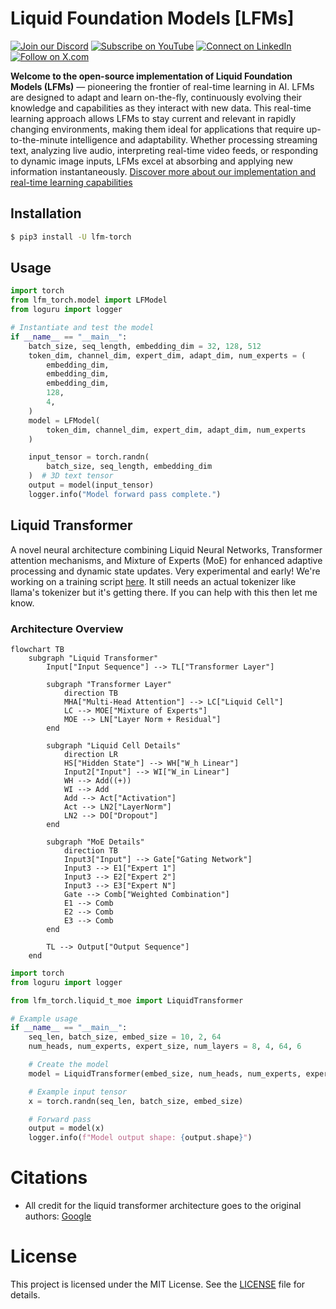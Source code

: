 
# Liquid Foundation Models [LFMs]

[![Join our Discord](https://img.shields.io/badge/Discord-Join%20our%20server-5865F2?style=for-the-badge&logo=discord&logoColor=white)](https://discord.gg/agora-999382051935506503) [![Subscribe on YouTube](https://img.shields.io/badge/YouTube-Subscribe-red?style=for-the-badge&logo=youtube&logoColor=white)](https://www.youtube.com/@kyegomez3242) [![Connect on LinkedIn](https://img.shields.io/badge/LinkedIn-Connect-blue?style=for-the-badge&logo=linkedin&logoColor=white)](https://www.linkedin.com/in/kye-g-38759a207/) [![Follow on X.com](https://img.shields.io/badge/X.com-Follow-1DA1F2?style=for-the-badge&logo=x&logoColor=white)](https://x.com/kyegomezb)

**Welcome to the open-source implementation of Liquid Foundation Models (LFMs)** — pioneering the frontier of real-time learning in AI. LFMs are designed to adapt and learn on-the-fly, continuously evolving their knowledge and capabilities as they interact with new data. This real-time learning approach allows LFMs to stay current and relevant in rapidly changing environments, making them ideal for applications that require up-to-the-minute intelligence and adaptability. Whether processing streaming text, analyzing live audio, interpreting real-time video feeds, or responding to dynamic image inputs, LFMs excel at absorbing and applying new information instantaneously. [Discover more about our implementation and real-time learning capabilities](https://www.liquid.ai/liquid-foundation-models)

## Installation
```bash
$ pip3 install -U lfm-torch
```

## Usage

```python
import torch
from lfm_torch.model import LFModel
from loguru import logger

# Instantiate and test the model
if __name__ == "__main__":
    batch_size, seq_length, embedding_dim = 32, 128, 512
    token_dim, channel_dim, expert_dim, adapt_dim, num_experts = (
        embedding_dim,
        embedding_dim,
        embedding_dim,
        128,
        4,
    )
    model = LFModel(
        token_dim, channel_dim, expert_dim, adapt_dim, num_experts
    )

    input_tensor = torch.randn(
        batch_size, seq_length, embedding_dim
    )  # 3D text tensor
    output = model(input_tensor)
    logger.info("Model forward pass complete.")
```


## Liquid Transformer 
A novel neural architecture combining Liquid Neural Networks, Transformer attention mechanisms, and Mixture of Experts (MoE) for enhanced adaptive processing and dynamic state updates. Very experimental and early! We're working on a training script [here](./liquid_transformer_train.py). It still needs an actual tokenizer like llama's tokenizer but it's getting there. If you can help with this then let me know.


### Architecture Overview

```mermaid
flowchart TB
    subgraph "Liquid Transformer"
        Input["Input Sequence"] --> TL["Transformer Layer"]
        
        subgraph "Transformer Layer"
            direction TB
            MHA["Multi-Head Attention"] --> LC["Liquid Cell"]
            LC --> MOE["Mixture of Experts"]
            MOE --> LN["Layer Norm + Residual"]
        end
        
        subgraph "Liquid Cell Details"
            direction LR
            HS["Hidden State"] --> WH["W_h Linear"]
            Input2["Input"] --> WI["W_in Linear"]
            WH --> Add((+))
            WI --> Add
            Add --> Act["Activation"]
            Act --> LN2["LayerNorm"]
            LN2 --> DO["Dropout"]
        end
        
        subgraph "MoE Details"
            direction TB
            Input3["Input"] --> Gate["Gating Network"]
            Input3 --> E1["Expert 1"]
            Input3 --> E2["Expert 2"]
            Input3 --> E3["Expert N"]
            Gate --> Comb["Weighted Combination"]
            E1 --> Comb
            E2 --> Comb
            E3 --> Comb
        end
        
        TL --> Output["Output Sequence"]
    end
```



```python
import torch
from loguru import logger

from lfm_torch.liquid_t_moe import LiquidTransformer

# Example usage
if __name__ == "__main__":
    seq_len, batch_size, embed_size = 10, 2, 64
    num_heads, num_experts, expert_size, num_layers = 8, 4, 64, 6

    # Create the model
    model = LiquidTransformer(embed_size, num_heads, num_experts, expert_size, num_layers)

    # Example input tensor
    x = torch.randn(seq_len, batch_size, embed_size)

    # Forward pass
    output = model(x)
    logger.info(f"Model output shape: {output.shape}")
```


# Citations
- All credit for the liquid transformer architecture goes to the original authors: [Google](https://arxiv.org/abs/2402.05385)


# License
This project is licensed under the MIT License. See the [LICENSE](LICENSE) file for details.
